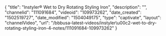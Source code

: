 {
    "title": "Instyler&reg; Wet to Dry Rotating Styling Iron",
    "description": "",
    "channelid": "111091684",
    "videoid": "109973262",
    "date_created": "1502519727",
    "date_modified": "1504049175",
    "type": "captivate",
    "layout": "channelVideo",
    "url": "\/bbbusa-latest-videos\/instyler\u00c2-wet-to-dry-rotating-styling-iron-4-notes\/111091684-109973262"
}